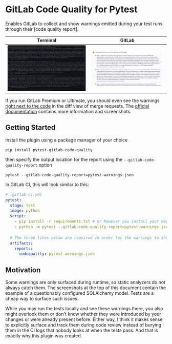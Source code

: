 # GitLab Code Quality for Pytest

Enables GitLab to collect and show warnings emitted during your test runs through their [code quality report].

| Terminal | GitLab |
|----------|--------|
| ![Pytest warnings in the terminal](https://github.com/NiclasvanEyk/pytest-gitlab-code-quality/blob/main/.github/images/terminal.png?raw=true) | ![Pytest warnings in the GitLab merge request widget](https://github.com/NiclasvanEyk/pytest-gitlab-code-quality/blob/main/.github/images/gitlab.png?raw=true) |

If you run GitLab Premium or Ultimate, you should even see the warnings [right next to the code](https://docs.gitlab.com/ee/ci/testing/code_quality.html#merge-request-changes-view) in the diff view of merge requests.
The [official documentation](https://docs.gitlab.com/ee/ci/testing/code_quality.html) contains more information and screenshots.

## Getting Started

Install the plugin using a package manager of your choice

```shell
pip install pytest-gitlab-code-quality
```

then specify the output location for the report using the `--gitlab-code-quality-report` option

```shell
pytest --gitlab-code-quality-report=pytest-warnings.json
```

In GitLab CI, this will look similar to this:

```yaml
# .gitlab-ci.yml
pytest:
  stage: test
  image: python
  script:
    - pip install -r requirements.txt # Or however you install your dependencies
    - python -m pytest --gitlab-code-quality-report=pytest-warnings.json

  # The three lines below are required in order for the warnings to show up!
  artifacts:
    reports:
      codequality: pytest-warnings.json
```

## Motivation

Some warnings are only surfaced during runtime, so static analyzers do not always catch them.
The screenshots at the top of this document contain the example of a questionably configured SQLAlchemy model.
Tests are a cheap way to surface such issues.

While you may run the tests locally and see these warnings there, you also might overlook them or don't know whether they were introduced by your changes or were already present before.
Either way, I think it makes sense to explicitly surface and track them during code review instead of burying them in the CI logs that nobody looks at when the tests pass.
And that is exactly why this plugin was created.
